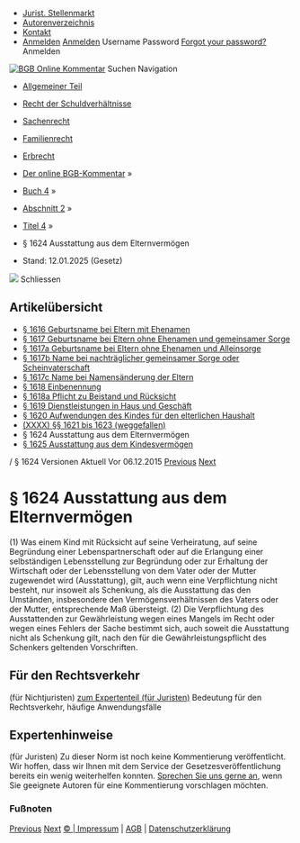   * [Jurist. Stellenmarkt](https://bgb.kommentar.de/Buch-4/Abschnitt-2/Titel-4/</job-board> "Jurist. Stellenmarkt")
  * [Autorenverzeichnis](https://bgb.kommentar.de/Buch-4/Abschnitt-2/Titel-4/</Autorenverzeichnis> "Autorenverzeichnis")
  * [Kontakt](https://bgb.kommentar.de/Buch-4/Abschnitt-2/Titel-4/</Kontakt>)
  * [Anmelden](https://bgb.kommentar.de/Buch-4/Abschnitt-2/Titel-4/<#login> "show login form") [Anmelden](https://bgb.kommentar.de/Buch-4/Abschnitt-2/Titel-4/<#> "hide login form") Username Password
[Forgot your password?](https://bgb.kommentar.de/Buch-4/Abschnitt-2/Titel-4/</user/forgotpassword>) Anmelden 


[![BGB Online Kommentar](https://bgb.kommentar.de/extension/bgb/design/bgb/images/logo.png)](https://bgb.kommentar.de/Buch-4/Abschnitt-2/Titel-4/</> "BGB Online Kommentar")
Suchen
Navigation
  * [Allgemeiner Teil](https://bgb.kommentar.de/Buch-4/Abschnitt-2/Titel-4/</Buch-1>)
  * [Recht der Schuldverhältnisse](https://bgb.kommentar.de/Buch-4/Abschnitt-2/Titel-4/</Buch-2>)
  * [Sachenrecht](https://bgb.kommentar.de/Buch-4/Abschnitt-2/Titel-4/</Buch-3>)
  * [Familienrecht](https://bgb.kommentar.de/Buch-4/Abschnitt-2/Titel-4/</Buch-4>)
  * [Erbrecht](https://bgb.kommentar.de/Buch-4/Abschnitt-2/Titel-4/</Buch-5>)


  * [Der online BGB-Kommentar](https://bgb.kommentar.de/Buch-4/Abschnitt-2/Titel-4/</>) »
  * [Buch 4](https://bgb.kommentar.de/Buch-4/Abschnitt-2/Titel-4/</Buch-4>) »
  * [Abschnitt 2](https://bgb.kommentar.de/Buch-4/Abschnitt-2/Titel-4/</Buch-4/Abschnitt-2>) »
  * [Titel 4](https://bgb.kommentar.de/Buch-4/Abschnitt-2/Titel-4/</Buch-4/Abschnitt-2/Titel-4>) »
  * § 1624 Ausstattung aus dem Elternvermögen 
  * Stand: 12.01.2025 (Gesetz) 


![](https://vg01.met.vgwort.de/na/1c9909529ead4f509072c06d9081a7d5)
Schliessen 
## Artikelübersicht
  * [ § 1616 Geburtsname bei Eltern mit Ehenamen ](https://bgb.kommentar.de/Buch-4/Abschnitt-2/Titel-4/</Buch-4/Abschnitt-2/Titel-4/Geburtsname-bei-Eltern-mit-Ehenamen>)
  * [ § 1617 Geburtsname bei Eltern ohne Ehenamen und gemeinsamer Sorge ](https://bgb.kommentar.de/Buch-4/Abschnitt-2/Titel-4/</Buch-4/Abschnitt-2/Titel-4/Geburtsname-bei-Eltern-ohne-Ehenamen-und-gemeinsamer-Sorge>)
  * [ § 1617a Geburtsname bei Eltern ohne Ehenamen und Alleinsorge ](https://bgb.kommentar.de/Buch-4/Abschnitt-2/Titel-4/</Buch-4/Abschnitt-2/Titel-4/Geburtsname-bei-Eltern-ohne-Ehenamen-und-Alleinsorge>)
  * [ § 1617b Name bei nachträglicher gemeinsamer Sorge oder Scheinvaterschaft ](https://bgb.kommentar.de/Buch-4/Abschnitt-2/Titel-4/</Buch-4/Abschnitt-2/Titel-4/Name-bei-nachtraeglicher-gemeinsamer-Sorge-oder-Scheinvaterschaft>)
  * [ § 1617c Name bei Namensänderung der Eltern ](https://bgb.kommentar.de/Buch-4/Abschnitt-2/Titel-4/</Buch-4/Abschnitt-2/Titel-4/Name-bei-Namensaenderung-der-Eltern>)
  * [ § 1618 Einbenennung ](https://bgb.kommentar.de/Buch-4/Abschnitt-2/Titel-4/</Buch-4/Abschnitt-2/Titel-4/Einbenennung>)
  * [ § 1618a Pflicht zu Beistand und Rücksicht ](https://bgb.kommentar.de/Buch-4/Abschnitt-2/Titel-4/</Buch-4/Abschnitt-2/Titel-4/Pflicht-zu-Beistand-und-Ruecksicht>)
  * [ § 1619 Dienstleistungen in Haus und Geschäft ](https://bgb.kommentar.de/Buch-4/Abschnitt-2/Titel-4/</Buch-4/Abschnitt-2/Titel-4/Dienstleistungen-in-Haus-und-Geschaeft>)
  * [ § 1620 Aufwendungen des Kindes für den elterlichen Haushalt ](https://bgb.kommentar.de/Buch-4/Abschnitt-2/Titel-4/</Buch-4/Abschnitt-2/Titel-4/Aufwendungen-des-Kindes-fuer-den-elterlichen-Haushalt>)
  * [ (XXXX) §§ 1621 bis 1623 (weggefallen) ](https://bgb.kommentar.de/Buch-4/Abschnitt-2/Titel-4/</Buch-4/Abschnitt-2/Titel-4/weggefallen>)
  * § 1624 Ausstattung aus dem Elternvermögen 
  * [ § 1625 Ausstattung aus dem Kindesvermögen ](https://bgb.kommentar.de/Buch-4/Abschnitt-2/Titel-4/</Buch-4/Abschnitt-2/Titel-4/Ausstattung-aus-dem-Kindesvermoegen>)


/ § 1624 
Versionen  Aktuell Vor 06.12.2015
[Previous](https://bgb.kommentar.de/Buch-4/Abschnitt-2/Titel-4/</Buch-4/Abschnitt-2/Titel-4/weggefallen> "\(XXXX\) §§ 1621 bis 1623 \(weggefallen\)") [Next](https://bgb.kommentar.de/Buch-4/Abschnitt-2/Titel-4/</Buch-4/Abschnitt-2/Titel-4/Ausstattung-aus-dem-Kindesvermoegen> "§ 1625 Ausstattung aus dem Kindesvermögen")
# § 1624 Ausstattung aus dem Elternvermögen
(1) Was einem Kind mit Rücksicht auf seine Verheiratung, auf seine Begründung einer Lebenspartnerschaft oder auf die Erlangung einer selbständigen Lebensstellung zur Begründung oder zur Erhaltung der Wirtschaft oder der Lebensstellung von dem Vater oder der Mutter zugewendet wird (Ausstattung), gilt, auch wenn eine Verpflichtung nicht besteht, nur insoweit als Schenkung, als die Ausstattung das den Umständen, insbesondere den Vermögensverhältnissen des Vaters oder der Mutter, entsprechende Maß übersteigt.
(2) Die Verpflichtung des Ausstattenden zur Gewährleistung wegen eines Mangels im Recht oder wegen eines Fehlers der Sache bestimmt sich, auch soweit die Ausstattung nicht als Schenkung gilt, nach den für die Gewährleistungspflicht des Schenkers geltenden Vorschriften.
## Für den Rechtsverkehr 
(für Nichtjuristen)
[zum Expertenteil (für Juristen)](https://bgb.kommentar.de/Buch-4/Abschnitt-2/Titel-4/<#expertenhinweise>)
Bedeutung für den Rechtsverkehr, häufige Anwendungsfälle
## Expertenhinweise
(für Juristen)
Zu dieser Norm ist noch keine Kommentierung veröffentlicht. Wir hoffen, dass wir Ihnen mit dem Service der Gesetzesveröffentlichung bereits ein wenig weiterhelfen konnten. [Sprechen Sie uns gerne an](https://bgb.kommentar.de/Buch-4/Abschnitt-2/Titel-4/</Kontakt>), wenn Sie geeignete Autoren für eine Kommentierung vorschlagen möchten. 
### Fußnoten
[Previous](https://bgb.kommentar.de/Buch-4/Abschnitt-2/Titel-4/</Buch-4/Abschnitt-2/Titel-4/weggefallen> "\(XXXX\) §§ 1621 bis 1623 \(weggefallen\)") [Next](https://bgb.kommentar.de/Buch-4/Abschnitt-2/Titel-4/</Buch-4/Abschnitt-2/Titel-4/Ausstattung-aus-dem-Kindesvermoegen> "§ 1625 Ausstattung aus dem Kindesvermögen")
[© | Impressum](https://bgb.kommentar.de/Buch-4/Abschnitt-2/Titel-4/</Kontakt>) | [AGB](https://bgb.kommentar.de/Buch-4/Abschnitt-2/Titel-4/</AGB>) | [Datenschutzerklärung](https://bgb.kommentar.de/Buch-4/Abschnitt-2/Titel-4/</Datenschutzerklaerung-fuer-Leser>)
